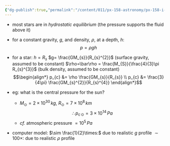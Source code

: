```yaml
---
{"dg-publish":true,"permalink":"/content/011/px-158-astronomy/px-158-i-stars/px-158-i5a-pressure-at-the-centre-of-stars/","noteIcon":"1","created":"2025-08-27T13:14:00.478+01:00","updated":"2024-11-26T20:14:14.000+00:00"}
---
```


- most stars are in *hydrostatic equilibrium* (the pressure supports the fluid above it)
- for a constant gravity, $g$, and density, $\rho$, at a depth, $h:$ 
$$p = \rho gh$$
- for a star:
		$h=R_{s}$
		$g= \frac{GM_{s}}{R_{s}^{2}}$ (surface gravity, assumed to be constant)
		$\rho=\bar\rho = \frac{M_{S}}{\frac{4}{3}\pi R_{s}^{3}}$ (bulk density, assumed to be constant) 
	$$\begin{align*}
		p_{c} &= \rho \frac{GM_{s}}{R_{s}} \\
		p_{c} &= \frac{3}{4\pi} \frac{GM_{s}^{2}}{R_{s}^{4}} 
	\end{align*}$$

- eg: what is the central pressure for the sun?
	- $M_{\odot}=2\times10^{30}\,kg$, $R_{\odot} = 7\times10^{8}\,km$
	$$\therefore p_{c\,\odot} = 3\times10^{14}\,Pa$$
	- *cf.* atmospheric pressure $=10^{5}\,Pa$

- computer model:
	$\sim \frac{1}{2}\times:$ due to realistic $g$ profile
	$\sim 100\times:$ due to realistic $\rho$ profile
